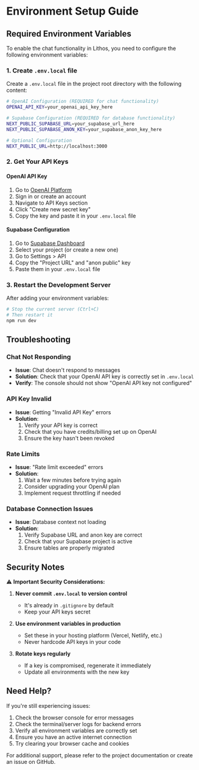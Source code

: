 # Environment Setup Guide

## Required Environment Variables

To enable the chat functionality in Lithos, you need to configure the following environment variables:

### 1. Create `.env.local` file

Create a `.env.local` file in the project root directory with the following content:

```bash
# OpenAI Configuration (REQUIRED for chat functionality)
OPENAI_API_KEY=your_openai_api_key_here

# Supabase Configuration (REQUIRED for database functionality)
NEXT_PUBLIC_SUPABASE_URL=your_supabase_url_here
NEXT_PUBLIC_SUPABASE_ANON_KEY=your_supabase_anon_key_here

# Optional Configuration
NEXT_PUBLIC_URL=http://localhost:3000
```

### 2. Get Your API Keys

#### OpenAI API Key
1. Go to [OpenAI Platform](https://platform.openai.com/api-keys)
2. Sign in or create an account
3. Navigate to API Keys section
4. Click "Create new secret key"
5. Copy the key and paste it in your `.env.local` file

#### Supabase Configuration
1. Go to [Supabase Dashboard](https://app.supabase.com)
2. Select your project (or create a new one)
3. Go to Settings > API
4. Copy the "Project URL" and "anon public" key
5. Paste them in your `.env.local` file

### 3. Restart the Development Server

After adding your environment variables:

```bash
# Stop the current server (Ctrl+C)
# Then restart it
npm run dev
```

## Troubleshooting

### Chat Not Responding
- **Issue**: Chat doesn't respond to messages
- **Solution**: Check that your OpenAI API key is correctly set in `.env.local`
- **Verify**: The console should not show "OpenAI API key not configured"

### API Key Invalid
- **Issue**: Getting "Invalid API Key" errors
- **Solution**: 
  1. Verify your API key is correct
  2. Check that you have credits/billing set up on OpenAI
  3. Ensure the key hasn't been revoked

### Rate Limits
- **Issue**: "Rate limit exceeded" errors
- **Solution**: 
  1. Wait a few minutes before trying again
  2. Consider upgrading your OpenAI plan
  3. Implement request throttling if needed

### Database Connection Issues
- **Issue**: Database context not loading
- **Solution**: 
  1. Verify Supabase URL and anon key are correct
  2. Check that your Supabase project is active
  3. Ensure tables are properly migrated

## Security Notes

⚠️ **Important Security Considerations:**

1. **Never commit `.env.local` to version control**
   - It's already in `.gitignore` by default
   - Keep your API keys secret

2. **Use environment variables in production**
   - Set these in your hosting platform (Vercel, Netlify, etc.)
   - Never hardcode API keys in your code

3. **Rotate keys regularly**
   - If a key is compromised, regenerate it immediately
   - Update all environments with the new key

## Need Help?

If you're still experiencing issues:

1. Check the browser console for error messages
2. Check the terminal/server logs for backend errors
3. Verify all environment variables are correctly set
4. Ensure you have an active internet connection
5. Try clearing your browser cache and cookies

For additional support, please refer to the project documentation or create an issue on GitHub.
